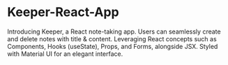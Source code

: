 # Keeper-React-App
Introducing Keeper, a React note-taking app. Users can seamlessly create and delete notes with title & content. Leveraging React concepts such as Components, Hooks (useState), Props, and Forms, alongside JSX. Styled with Material UI for an elegant interface.
